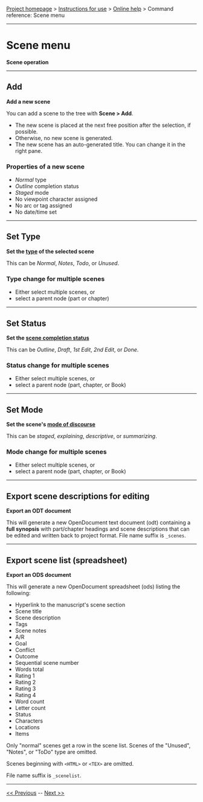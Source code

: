 [Project homepage](../index) > [Instructions for use](../usage) > [Online help](help) > Command reference: Scene menu

--- 

# Scene menu 

**Scene operation**

--- 

## Add

**Add a new scene**

You can add a scene to the tree with **Scene > Add**.
- The new scene is placed at the next free position after the selection, if possible.
- Otherwise, no new scene is generated.  
- The new scene has an auto-generated title. You can change it in the right pane.

### Properties of a new scene

- *Normal* type
- *Outline* completion status
- *Staged* mode
- No viewpoint character assigned
- No arc or tag assigned
- No date/time set

--- 

## Set Type

**Set the [type](basic_concepts) of the selected scene**

This can be *Normal*, *Notes*, *Todo*, or *Unused*.

### Type change for multiple scenes

- Either select multiple scenes, or
- select a parent node (part or chapter)

--- 

## Set Status

**Set the [scene completion status](basic_concepts)**

This can be *Outline*, *Draft*, *1st Edit*, *2nd Edit*, or *Done*.

### Status change for multiple scenes

- Either select multiple scenes, or
- select a parent node (part, chapter, or Book)

--- 

## Set Mode

**Set the scene's [mode of discourse](basic_concepts)**

This can be *staged*, *explaining*, *descriptive*, or *summarizing*.

### Mode change for multiple scenes

- Either select multiple scenes, or
- select a parent node (part, chapter, or Book)

--- 

## Export scene descriptions for editing 

**Export an ODT document**

This will generate a new OpenDocument text document (odt) containing a
**full synopsis** with part/chapter headings and scene descriptions that can
be edited and written back to project format. File name suffix is
`_scenes`.

--- 

## Export scene list (spreadsheet) 

**Export an ODS document**

This will generate a new OpenDocument spreadsheet (ods) listing the following:

- Hyperlink to the manuscript's scene section
- Scene title
- Scene description
- Tags
- Scene notes
- A/R
- Goal
- Conflict
- Outcome
- Sequential scene number
- Words total
- Rating 1
- Rating 2
- Rating 3
- Rating 4
- Word count
- Letter count
- Status
- Characters
- Locations
- Items

Only "normal" scenes get a row in the scene list. Scenes of the "Unused", "Notes", or "ToDo" 
type are omitted.

Scenes beginning with `<HTML>` or `<TEX>` are omitted.

File name suffix is `_scenelist`.

--- 

[<< Previous](chapter_menu) -- [Next >>](characters_menu)